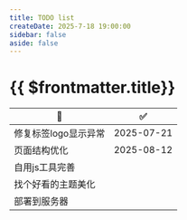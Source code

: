 ```yaml
---
title: TODO list
createDate: 2025-7-18 19:00:00
sidebar: false
aside: false
---
```


# {{ $frontmatter.title}}

| 🎯                   | ✅         |
| -------------------- | ---------- |
| 修复标签logo显示异常 | 2025-07-21 |
| 页面结构优化         | 2025-08-12 |
| 自用js工具完善       |            |
| 找个好看的主题美化   |            |
| 部署到服务器         |            |
